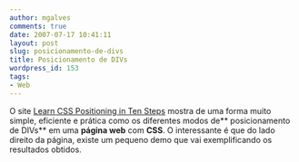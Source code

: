 ```yaml
---
author: mgalves
comments: true
date: 2007-07-17 10:41:11
layout: post
slug: posicionamento-de-divs
title: Posicionamento de DIVs
wordpress_id: 153
tags:
- Web
---
```


O site [ Learn CSS Positioning in Ten Steps](http://www.barelyfitz.com/screencast/html-training/css/positioning/) mostra de uma forma muito simple, eficiente e prática como os diferentes modos de** posicionamento de DIVs** em uma **página web** com **CSS**. O interessante é que do lado direito da página, existe um pequeno demo que vai exemplificando os resultados obtidos.

